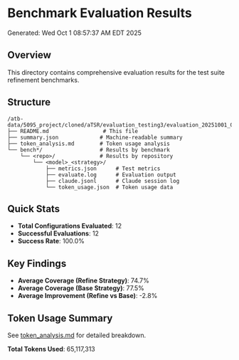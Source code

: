 # Benchmark Evaluation Results

Generated: Wed Oct  1 08:57:37 AM EDT 2025

## Overview

This directory contains comprehensive evaluation results for the test suite refinement benchmarks.

## Structure

```
/atb-data/5095_project/cloned/aTSR/evaluation_testing3/evaluation_20251001_085526/
├── README.md                 # This file
├── summary.json             # Machine-readable summary
├── token_analysis.md        # Token usage analysis
└── bench*/                  # Results by benchmark
    └── <repo>/              # Results by repository
        └── <model>_<strategy>/
            ├── metrics.json      # Test metrics
            ├── evaluate.log      # Evaluation output
            ├── claude.jsonl      # Claude session log
            └── token_usage.json  # Token usage data
```

## Quick Stats

- **Total Configurations Evaluated**: 12
- **Successful Evaluations**: 12
- **Success Rate**: 100.0%

## Key Findings

- **Average Coverage (Refine Strategy)**: 74.7%
- **Average Coverage (Base Strategy)**: 77.5%
- **Average Improvement (Refine vs Base)**: -2.8%

## Token Usage Summary

See [token_analysis.md](token_analysis.md) for detailed breakdown.

**Total Tokens Used**: 65,117,313
